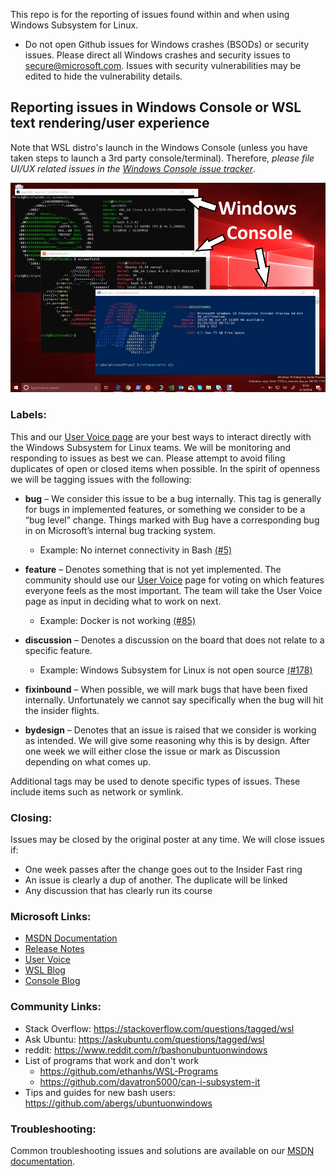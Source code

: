 This repo is for the reporting of issues found within and when using Windows Subsystem for Linux.
- Do not open Github issues for Windows crashes (BSODs) or security issues. Please direct all Windows crashes and security issues to secure@microsoft.com. Issues with security vulnerabilities may be edited to hide the vulnerability details.

## Reporting issues in Windows Console or WSL text rendering/user experience
Note that WSL distro's launch in the Windows Console (unless you have taken steps to launch a 3rd party console/terminal). Therefore, *please file UI/UX related issues in the [Windows Console issue tracker](https://github.com/microsoft/console)*.

![All consoles are Windows Console!](assets/WindowsConsole.jpg)


### Labels:

This and our [User Voice page](https://wpdev.uservoice.com/forums/266908-command-prompt-console-bash-on-ubuntu-on-windo/category/161892-bash) are your best ways to interact directly with the Windows Subsystem for Linux teams. We will be monitoring and responding to issues as best we can. Please attempt to avoid filing duplicates of open or closed items when possible. In the spirit of openness we will be tagging issues with the following:

- **bug** – We consider this issue to be a bug internally. This tag is generally for bugs in implemented features, or something we consider to be a “bug level” change. Things marked with Bug have a corresponding bug in on Microsoft’s internal bug tracking system.
  - Example: No internet connectivity in Bash [(#5)](https://github.com/Microsoft/BashOnWindows/issues/5)

- **feature** – Denotes something that is not yet implemented.  The community should use our [User Voice](https://wpdev.uservoice.com/forums/266908-command-prompt-console-bash-on-ubuntu-on-windo/category/161892-bash) page for voting on which features everyone feels as the most important.  The team will take the User Voice page as input in deciding what to work on next.
  - Example:  Docker is not working [(#85)](https://github.com/Microsoft/BashOnWindows/issues/85)

- **discussion** – Denotes a discussion on the board that does not relate to a specific feature.
  - Example: Windows Subsystem for Linux is not open source [(#178)](https://github.com/Microsoft/BashOnWindows/issues/178)

- **fixinbound** – When possible, we will mark bugs that have been fixed internally.  Unfortunately we cannot say specifically when the bug will hit the insider flights.

- **bydesign** – Denotes that an issue is raised that we consider is working as intended.  We will give some reasoning why this is by design.  After one week we will either close the issue or mark as Discussion depending on what comes up.

Additional tags may be used to denote specific types of issues.  These include items such as network or symlink.

### Closing:

Issues may be closed by the original poster at any time.  We will close issues if:
- One week passes after the change goes out to the Insider Fast ring
- An issue is clearly a dup of another.  The duplicate will be linked
- Any discussion that has clearly run its course

### Microsoft Links:

- [MSDN Documentation](https://msdn.microsoft.com/en-us/commandline/wsl/about)
- [Release Notes](https://msdn.microsoft.com/en-us/commandline/wsl/release_notes)
- [User Voice](https://wpdev.uservoice.com/forums/266908-command-prompt-console-bash-on-ubuntu-on-windo/category/161892-bash)
- [WSL Blog](https://blogs.msdn.microsoft.com/wsl)
- [Console Blog](https://blogs.msdn.microsoft.com/commandline/)

### Community Links:

- Stack Overflow: https://stackoverflow.com/questions/tagged/wsl
- Ask Ubuntu: https://askubuntu.com/questions/tagged/wsl
- reddit: https://www.reddit.com/r/bashonubuntuonwindows
- List of programs that work and don't work
    - https://github.com/ethanhs/WSL-Programs
    - https://github.com/davatron5000/can-i-subsystem-it
- Tips and guides for new bash users: https://github.com/abergs/ubuntuonwindows

### Troubleshooting:

Common troubleshooting issues and solutions are available on our [MSDN documentation](https://msdn.microsoft.com/en-us/commandline/wsl/troubleshooting).
